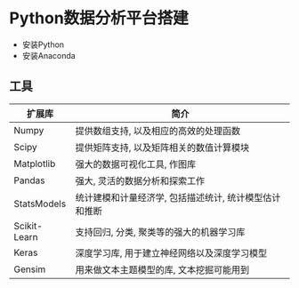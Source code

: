 # Python数据分析平台搭建

- 安装Python
- 安装Anaconda


## 工具

| 扩展库          | 简介                            |
| ------------ | ----------------------------- |
| Numpy        | 提供数组支持, 以及相应的高效的处理函数          |
| Scipy        | 提供矩阵支持, 以及矩阵相关的数值计算模块         |
| Matplotlib   | 强大的数据可视化工具, 作图库               |
| Pandas       | 强大, 灵活的数据分析和探索工作              |
| StatsModels  | 统计建模和计量经济学, 包括描述统计, 统计模型估计和推断 |
| Scikit-Learn | 支持回归, 分类, 聚类等的强大的机器学习库        |
| Keras        | 深度学习库, 用于建立神经网络以及深度学习模型       |
| Gensim       | 用来做文本主题模型的库, 文本挖掘可能用到         |

